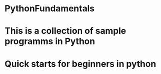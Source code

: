 # PythonFundamentals
# This is a collection of sample programms in Python
# Quick starts for beginners in python

